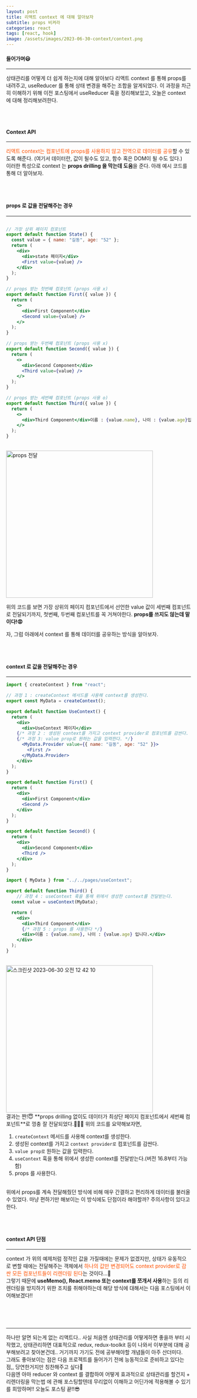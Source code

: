 ```yaml
---
layout: post
title: 리액트 context 에 대해 알아보자
subtitle: props 비켜라
categories: react
tags: [react, hook]
image: /assets/images/2023-06-30-context/context.png
---
```


#### 들어가며😃

---

상태관리를 어떻게 더 쉽게 하는지에 대해 알아보다 리액트 context 를 통해 props를 내려주고, useReducer 를 통해 상태 변경을 해주는 조합을 알게되었다. 이 과정을 차근히 이해하기 위해 이전 포스팅에서 useReducer 훅을 정리해보았고, 오늘은 context 에 대해 정리해보려한다.

<br /><br />

#### Context API

---

<span style="color: #ff5100;;">리액트 context는 컴포넌트에 props를 사용하지 않고 전역으로 데이터를 공유</span>할 수 있도록 해준다. (여기서 데이터란, 값이 될수도 있고, 함수 혹은 DOM이 될 수도 있다.)  
이러한 특성으로 context 는 **props drilling 을 막는데 도움**을 준다. 아래 예시 코드를 통해 더 알아보자.

<br /><br />

#### props 로 값을 전달해주는 경우

---

```jsx

// 가장 상위 페이지 컴포넌트
export default function State() {
  const value = { name: "길동", age: "52" };
  return (
    <div>
      <div>state 페이지</div>
      <First value={value} />
    </div>
  );
}

// props 받는 첫번째 컴포넌트 (props 사용 x)
export default function First({ value }) {
  return (
    <>
      <div>First Component</div>
      <Second value={value} />
    </>
  );
}

// props 받는 두번째 컴포넌트 (props 사용 x)
export default function Second({ value }) {
  return (
    <>
      <div>Second Component</div>
      <Third value={value} />
    </>
  );
}

// props 받는 세번째 컴포넌트 (props 사용 o)
export default function Third({ value }) {
  return (
    <>
      <div>Third Component</div>이름 : {value.name}, 나이 : {value.age}입니다.
    </>
  );
}

```

<br />
<img width="400" alt="props 전달" src="https://github.com/ju-ju2/precamp_class/assets/71650663/da6ecebf-8e55-4f6d-b4d4-d5164fc680e5">

<br />

위의 코드를 보면 가장 상위의 페이지 컴포넌트에서 선언한 value 값이 세번째 컴포넌트로 전달되기까지, 첫번째, 두번째 컴포넌트를 꼭 거쳐야한다. **props를 쓰지도 않는데 말이다!😡**

자, 그럼 아래에서 context 를 통해 데이터를 공유하는 방식을 알아보자.

<br /><br />

#### context 로 값을 전달해주는 경우

---

```jsx
import { createContext } from "react";

// 과정 1 : createContext 메서드를 사용해 context를 생성한다.
export const MyData = createContext();

export default function UseContext() {
  return (
    <div>
      <div>UseContext 페이지</div>
    {/* 과정 2 : 생성된 context를 가지고 context provider로 컴포넌트를 감싼다. */}
    {/* 과정 3: value prop로 원하는 값을 입력한다. */}
      <MyData.Provider value={{ name: "길동", age: "52" }}>
        <First />
      </MyData.Provider>
    </div>
  );
}

export default function First() {
  return (
    <div>
      <div>First Component</div>
      <Second />
    </div>
  );
}

export default function Second() {
  return (
    <div>
      <div>Second Component</div>
      <Third />
    </div>
  );
}

import { MyData } from "../../pages/useContext";

export default function Third() {
    // 과정 4 : useContext 훅을 통해 위에서 생성한 context를 전달받는다.
  const value = useContext(MyData);

  return (
    <div>
      <div>Third Component</div>
      {/* 과정 5 : props 를 사용한다 */}
      <div>이름 : {value.name}, 나이 : {value.age} 입니다.</div>
    </div>
  );
}
```

<br />
<img width="400" alt="스크린샷 2023-06-30 오전 12 42 10" src="https://github.com/ju-ju2/precamp_class/assets/71650663/6799c68d-2df3-40fe-95b8-5d5059ba9452">

<br />
결과는 짠!😇 
**props drilling 없이도 데이터가 최상단 페이지 컴포넌트에서 세번째 컴포넌트**로 껑충 잘 전달되었다.🐰🐰🐰
위의 코드를 요약해보자면,

1. `createContext` 메서드를 사용해 context를 생성한다.
2. 생성된 context를 가지고 `context provider로` 컴포넌트를 감싼다.
3. `value prop로` 원하는 값을 입력한다.
4. `useContext` 훅을 통해 위에서 생성한 context를 전달받는다.(버전 16.8부터 가능함)
5. props 를 사용한다.

<br />
위에서 props를 계속 전달해줬던 방식에 비해 매우 간결하고 편리하게 데이터를 불러올 수 있었다. 마냥 편하기만 해보이는 이 방식에도 단점이라 해야할까? 주의사항이 있다고 한다.

<br /><br />

#### context API 단점

---

context 가 위의 예제처럼 정적인 값을 가질때에는 문제가 없겠지만, 상태가 유동적으로 변할 때에는 전달해주는 객체에서 <span style="color: #ff5100;;">하나의 값만 변경되어도 context provider로 감싼 모든 컴포넌트들이 리렌더링 된다</span>는 것이다...🤢  
그렇기 때문에 **useMemo(), React.memo 또는 context를 쪼개서 사용**하는 등의 리렌더링을 방지하기 위한 조치를 취해야하는데 해당 방식에 대해서는 다음 포스팅에서 이어해보겠다!!

<br /><br /><br />

---

하나만 알면 되는게 없는 리액트다.. 사실 처음엔 상태관리를 어떻게하면 좋을까 부터 시작했고, 상태관리하면 대표적으로 redux, redux-toolkit 등이 나와서 이부분에 대해 공부해보려고 찾아본건데.. 거기까지 가기도 전에 공부해야할 개념들이 아주 산더미다.  
그래도 좋아보이는 점은 다음 프로젝트를 들어가기 전에 능동적으로 준비하고 있다는 점,, 당연한거지만 칭찬해주고 싶다💯  
다음엔 아마 reducer 와 context 를 결합하여 어떻게 효과적으로 상태관리를 할건지 + 리렌더링을 막는법 에 관해 포스팅할텐데 무리없이 이해하고 어딘가에 적용해볼 수 있기를 희망하며!! 오늘도 포스팅 끝!!😎
